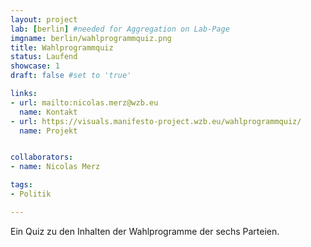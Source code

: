 ```yaml
---
layout: project
lab: [berlin] #needed for Aggregation on Lab-Page
imgname: berlin/wahlprogrammquiz.png
title: Wahlprogrammquiz
status: Laufend
showcase: 1
draft: false #set to 'true'

links:
- url: mailto:nicolas.merz@wzb.eu
  name: Kontakt
- url: https://visuals.manifesto-project.wzb.eu/wahlprogrammquiz/
  name: Projekt


collaborators:
- name: Nicolas Merz

tags:
- Politik

---
```


Ein Quiz zu den Inhalten der Wahlprogramme der sechs Parteien.
